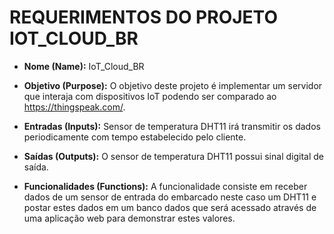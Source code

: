 # REQUERIMENTOS DO PROJETO IOT_CLOUD_BR

* **Nome (Name):** IoT_Cloud_BR

* **Objetivo (Purpose):** O objetivo deste projeto é implementar um servidor que interaja com dispositivos IoT podendo ser comparado ao https://thingspeak.com/.

* **Entradas (Inputs):** Sensor de temperatura DHT11 irá transmitir os dados periodicamente com tempo estabelecido pelo cliente.

* **Saídas (Outputs):** O sensor de temperatura DHT11 possui sinal digital de saída.

* **Funcionalidades (Functions):** A funcionalidade consiste em receber dados de um sensor de entrada do embarcado neste caso um DHT11 e postar estes dados em um banco dados que será acessado através de uma aplicação web para demonstrar estes valores.    
